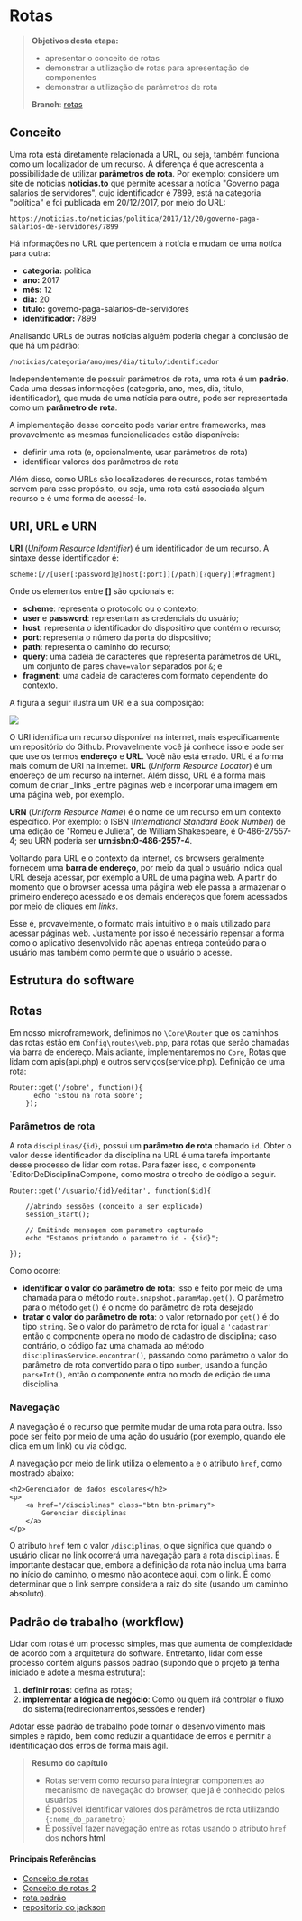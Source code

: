 # [](#rotas)Rotas 

> **Objetivos desta etapa:**
> 
> *   apresentar o conceito de rotas
> *   demonstrar a utilização de rotas para apresentação de componentes
> *   demonstrar a utilização de parâmetros de rota
> 
> **Branch**: [rotas](https://)

## [](#rotas)Conceito

Uma rota está diretamente relacionada a URL, ou seja, também funciona como um localizador de um recurso. A diferença é que acrescenta a possibilidade de utilizar **parâmetros de rota**. Por exemplo: considere um site de notícias **noticias.to** que permite acessar a notícia "Governo paga salarios de servidores", cujo identificador é 7899, está na categoria "política" e foi publicada em 20/12/2017, por meio do URL:

    https://noticias.to/noticias/politica/2017/12/20/governo-paga-salarios-de-servidores/7899

Há informações no URL que pertencem à notícia e mudam de uma notíca para outra:

*   **categoria:** politica
*   **ano:** 2017
*   **mês:** 12
*   **dia:** 20
*   **titulo:** governo-paga-salarios-de-servidores
*   **identificador:** 7899

Analisando URLs de outras notícias alguém poderia chegar à conclusão de que há um padrão:

    /noticias/categoria/ano/mes/dia/titulo/identificador

Independentemente de possuir parâmetros de rota, uma rota é um **padrão**. Cada uma dessas informações (categoria, ano, mes, dia, titulo, identificador), que muda de uma notícia para outra, pode ser representada como um **parâmetro de rota**.

A implementação desse conceito pode variar entre frameworks, mas provavelmente as mesmas funcionalidades estão disponíveis:

*   definir uma rota (e, opcionalmente, usar parâmetros de rota)
*   identificar valores dos parâmetros de rota

Além disso, como URLs são localizadores de recursos, rotas também servem para esse propósito, ou seja, uma rota está associada algum recurso e é uma forma de acessá-lo.


## [](#uri-url-e-urn)URI, URL e URN

**URI** (_Uniform Resource Identifier_) é um identificador de um recurso. A sintaxe desse identificador é:

    scheme:[//[user[:password]@]host[:port]][/path][?query][#fragment]

Onde os elementos entre **[]** são opcionais e:

*   **scheme**: representa o protocolo ou o contexto;
*   **user** e **password**: representam as credenciais do usuário;
*   **host**: representa o identificador do dispositivo que contém o recurso;
*   **port**: representa o número da porta do dispositivo;
*   **path**: representa o caminho do recurso;
*   **query**: uma cadeia de caracteres que representa parâmetros de URL, um conjunto de pares `chave=valor` separados por `&`; e
*   **fragment**: uma cadeia de caracteres com formato dependente do contexto.

A figura a seguir ilustra um URI e a sua composição:

![](https://jacksongomesbr.gitbooks.io/desenvolvimento-web-front-end-com-angular/content/assets/ilustracao-uri-url.png)

O URI identifica um recurso disponível na internet, mais especificamente um repositório do Github. Provavelmente você já conhece isso e pode ser que use os termos **endereço** e **URL**. Você não está errado. URL é a forma mais comum de URI na internet. **URL** (_Uniform Resource Locator_) é um endereço de um recurso na internet. Além disso, URL é a forma mais comum de criar _links _entre páginas web e incorporar uma imagem em uma página web, por exemplo.

**URN** (_Uniform Resource Name_) é o nome de um recurso em um contexto específico. Por exemplo: o ISBN (_International Standard Book Number_) de uma edição de "Romeu e Julieta", de William Shakespeare, é 0-486-27557-4; seu URN poderia ser **urn:isbn:0-486-2557-4**.

Voltando para URL e o contexto da internet, os browsers geralmente fornecem uma **barra de endereço**, por meio da qual o usuário indica qual URL deseja acessar, por exemplo a URL de uma página web. A partir do momento que o browser acessa uma página web ele passa a armazenar o primeiro endereço acessado e os demais endereços que forem acessados por meio de cliques em _links_.

Esse é, provavelmente, o formato mais intuitivo e o mais utilizado para acessar páginas web. Justamente por isso é necessário repensar a forma como o aplicativo desenvolvido não apenas entrega conteúdo para o usuário mas também como permite que o usuário o acesse.


## [](#estrutura-do-software)Estrutura do software


## [](#rotas-no-php)Rotas

Em nosso microframework, definimos no `\Core\Router` que os caminhos das rotas estão em `Config\routes\web.php`, para rotas que serão chamadas via barra de endereço.
Mais adiante, implementaremos no `Core`, Rotas que lidam com apis(api.php) e outros serviços(service.php). Definição de uma rota:

    Router::get('/sobre', function(){
          echo 'Estou na rota sobre';
        });

### [](#parâmetros-de-rota)Parâmetros de rota

A rota `disciplinas/{id}`, possui um **parâmetro de rota** chamado `id`. Obter o valor desse identificador da disciplina na URL é uma tarefa importante desse processo de lidar com rotas. Para fazer isso, o componente `EditorDeDisciplinaCompone, como mostra o trecho de código a seguir.

    Router::get('/usuario/{id}/editar', function($id){
    
        //abrindo sessões (conceito a ser explicado)
        session_start();
      
        // Emitindo mensagem com parametro capturado
        echo "Estamos printando o parametro id - {$id}";
      
    });

Como ocorre:

*   **identificar o valor do parâmetro de rota**: isso é feito por meio de uma chamada para o método `route.snapshot.paramMap.get()`. O parâmetro para o método `get()` é o nome do parâmetro de rota desejado
*   **tratar o valor do parâmetro de rota**: o valor retornado por `get()` é do tipo `string`. Se o valor do parâmetro de rota for igual a `'cadastrar'` então o componente opera no modo de cadastro de disciplina; caso contrário, o código faz uma chamada ao método `disciplinasService.encontrar()`, passando como parâmetro o valor do parâmetro de rota convertido para o tipo `number`, usando a função `parseInt()`, então o componente entra no modo de edição de uma disciplina.

### [](#navegação)Navegação

A navegação é o recurso que permite mudar de uma rota para outra. Isso pode ser feito por meio de uma ação do usuário (por exemplo, quando ele clica em um link) ou via código.

A navegação por meio de link utiliza o elemento `a` e o atributo `href`, como mostrado abaixo:

    <h2>Gerenciador de dados escolares</h2>
    <p>
        <a href="/disciplinas" class="btn btn-primary">
            Gerenciar disciplinas
        </a>
    </p>

O atributo `href` tem o valor `/disciplinas`, o que significa que quando o usuário clicar no link ocorrerá uma navegação para a rota `disciplinas`. É importante destacar que, embora a definição da rota não inclua uma barra no início do caminho, o mesmo não acontece aqui, com o link. É como determinar que o link sempre considera a raiz do site (usando um caminho absoluto).

## [](#padrão-de-trabalho-workflow)Padrão de trabalho (workflow)

Lidar com rotas é um processo simples, mas que aumenta de complexidade de acordo com a arquitetura do software. Entretanto, lidar com esse processo contém alguns passos padrão (supondo que o projeto já tenha iniciado e adote a mesma estrutura):

1.  **definir rotas**: defina as rotas;
2.  **implementar a lógica de negócio**: Como ou quem irá controlar o fluxo do sistema(redirecionamentos,sessões e render)

Adotar esse padrão de trabalho pode tornar o desenvolvimento mais simples e rápido, bem como reduzir a quantidade de erros e permitir a identificação dos erros de forma mais ágil.

> **Resumo do capítulo**
> 
> *   Rotas servem como recurso para integrar componentes ao mecanismo de navegação do browser, que já é conhecido pelos usuários
> *   É possível identificar valores dos parâmetros de rota utilizando `{:nome_do_parametro}`
> *   É possível fazer navegação entre as rotas usando o atributo `href` dos <a>nchors html

#### Principais Referências

- [Conceito de rotas](https://pt.wikipedia.org/wiki/URL)
- [Conceito de rotas 2](https://en.wikipedia.org/wiki/Uniform_Resource_Identifier)
- [rota padrão](https://pt.wikipedia.org/wiki/Rota_padr%C3%A3o)
- [repositorio do jackson](https://jacksongomesbr.gitbooks.io/desenvolvimento-web-front-end-com-angular/content/rotas.html)
